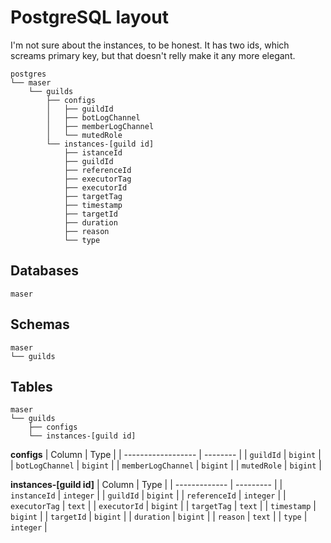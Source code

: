 # PostgreSQL layout
I'm not sure about the instances, to be honest.
It has two ids, which screams primary key, but that doesn't relly make it any more elegant.

```
postgres
└── maser
    └── guilds
        ├── configs
        │   ├── guildId
        │   ├── botLogChannel
        │   ├── memberLogChannel
        │   └── mutedRole
		└── instances-[guild id]
            ├── istanceId
			├── guildId
			├── referenceId
			├── executorTag
			├── executorId
			├── targetTag
			├── timestamp
			├── targetId
			├── duration
			├── reason
			└── type
```

## Databases
```
maser
```

## Schemas
```
maser
└── guilds
```

## Tables
```
maser
└── guilds
	├── configs
    └── instances-[guild id]
```

**configs**
| Column             | Type     |
| ------------------ | -------- |
| `guildId`          | `bigint` |
| `botLogChannel`    | `bigint` |
| `memberLogChannel` | `bigint` |
| `mutedRole`        | `bigint` |

**instances-[guild id]**
| Column        | Type      |
| ------------- | --------- |
| `instanceId`  | `integer` |
| `guildId`     | `bigint`  |
| `referenceId` | `integer` |
| `executorTag` | `text`    |
| `executorId`  | `bigint`  |
| `targetTag`   | `text`    |
| `timestamp`   | `bigint`  |
| `targetId`    | `bigint`  |
| `duration`    | `bigint`  |
| `reason`      | `text`    |
| `type`        | `integer` |